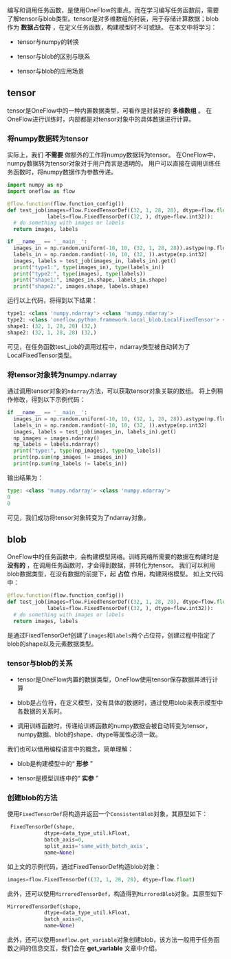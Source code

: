 
编写和调用任务函数，是使用OneFlow的重点。而在学习编写任务函数前，需要了解tensor与blob类型。tensor是对多维数组的封装，用于存储计算数据；blob作为 **数据占位符** ，在定义任务函数，构建模型时不可或缺。
在本文中将学习：

* tensor与numpy的转换

* tensor与blob的区别与联系

* tensor与blob的应用场景

## tensor
tensor是OneFlow中的一种内置数据类型，可看作是封装好的 **多维数组** 。
在OneFlow进行训练时，内部都是对tensor对象中的具体数据进行计算。

### 将numpy数据转为tensor
实际上，我们 **不需要** 做额外的工作将numpy数据转为tensor。
在OneFlow中，numpy数据转为tensor对象对于用户而言是透明的。
用户可以直接在调用训练任务函数时，将numpy数据作为参数传递。
```python
import numpy as np
import oneflow as flow

@flow.function(flow.function_config())
def test_job(images=flow.FixedTensorDef((32, 1, 28, 28), dtype=flow.float),
             labels=flow.FixedTensorDef((32, ), dtype=flow.int32)):
  # do something with images or labels
  return images, labels

if __name__ == '__main__':
  images_in = np.random.uniform(-10, 10, (32, 1, 28, 28)).astype(np.float32)
  labels_in = np.random.randint(-10, 10, (32, )).astype(np.int32)
  images, labels = test_job(images_in, labels_in).get()
  print("type1:", type(images_in), type(labels_in))
  print("type2:", type(images), type(labels))
  print("shape1:", images_in.shape, labels_in.shape)
  print("shape2:", images.shape, labels.shape)
```
运行以上代码，将得到以下结果：
```python
type1: <class 'numpy.ndarray'> <class 'numpy.ndarray'>
type2: <class 'oneflow.python.framework.local_blob.LocalFixedTensor'> <class 'oneflow.python.framework.local_blob.LocalFixedTensor'>
shape1: (32, 1, 28, 28) (32,)
shape2: (32, 1, 28, 28) (32,)
```
可见，在任务函数test_job的调用过程中，ndarray类型被自动转为了LocalFixedTensor类型。

### 将tensor对象转为numpy.ndarray
通过调用tensor对象的`ndarray`方法，可以获取tensor对象关联的数组。
将上例稍作修改，得到以下示例代码：
```python
if __name__ == '__main__':
  images_in = np.random.uniform(-10, 10, (32, 1, 28, 28)).astype(np.float32)
  labels_in = np.random.randint(-10, 10, (32, )).astype(np.int32)
  images, labels = test_job(images_in, labels_in).get()
  np_images = images.ndarray()
  np_labels = labels.ndarray()
  print("type:", type(np_images), type(np_labels))
  print(np.sum(np_images != images_in))
  print(np.sum(np_labels != labels_in))
```

输出结果为：

```python
type: <class 'numpy.ndarray'> <class 'numpy.ndarray'>
0
0
```

可见，我们成功将tensor对象转变为了ndarray对象。

## blob
OneFlow中的任务函数中，会构建模型网络。训练网络所需要的数据在构建时是 **没有的** ，在调用任务函数时，才会得到数据，并转化为tensor。
我们可以利用blob数据类型，在没有数据的前提下，起 **占位** 作用，构建网络模型。
如上文代码中：

```python
@flow.function(flow.function_config())
def test_job(images=flow.FixedTensorDef((32, 1, 28, 28), dtype=flow.float),
             labels=flow.FixedTensorDef((32, ), dtype=flow.int32)):
  # do something with images or labels
  return images, labels
```

是通过FixedTensorDef创建了`images`和`labels`两个占位符，创建过程中指定了blob的shape以及元素数据类型。

### tensor与blob的关系

* tensor是OneFlow内置的数据类型，OneFlow使用tensor保存数据并进行计算

* blob是占位符，在定义模型，没有具体的数据时，通过使用blob来表示模型中各数据的关系时。

* 调用训练函数时，传递给训练函数的numpy数据会被自动转变为tensor，numpy数据、blob的shape、dtype等属性必须一致。

我们也可以借用编程语言中的概念，简单理解：

* blob是构建模型中的“ **形参** ”

* tensor是模型训练中的“ **实参** ”

### 创建blob的方法
使用`FixedTensorDef`将构造并返回一个`ConsistentBlob`对象，其原型如下：
```python
 FixedTensorDef(shape, 
            dtype=data_type_util.kFloat, 
            batch_axis=0,
            split_axis='same_with_batch_axis', 
            name=None)
```
如上文的示例代码，通过FixedTensorDef构造blob对象：
```python
images=flow.FixedTensorDef((32, 1, 28, 28), dtype=flow.float)
```

此外，还可以使用`MirroredTensorDef`，构造得到`MirroredBlob`对象。其原型如下
```python
MirroredTensorDef(shape,
            dtype=data_type_util.kFloat, 
            batch_axis=0, 
            name=None)
```
此外，还可以使用`oneflow.get_variable`对象创建blob，该方法一般用于任务函数之间的信息交互，我们会在 **get_variable** 文章中介绍。


